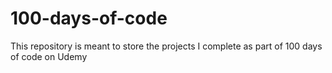 # 100-days-of-code
This repository is meant to store the projects I complete as part of 100 days of code on Udemy
